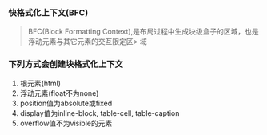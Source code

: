 ### 快格式化上下文(BFC) #    
> BFC(Block Formatting Context),是布局过程中生成块级盒子的区域，也是浮动元素与其它元素的交互限定区> 域

### 下列方式会创建块格式化上下文 #     
1. 根元素(html)
2. 浮动元素(float不为none)
3. position值为absolute或fixed
4. display值为inline-block, table-cell, table-caption
5. overflow值不为visible的元素